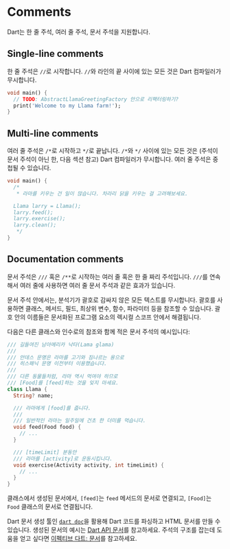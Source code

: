# Comments

Dart는 한 줄 주석, 여러 줄 주석, 문서 주석을 지원합니다.

## Single-line comments

한 줄 주석은 `//`로 시작합니다. `//`와 라인의 끝 사이에 있는 모든 것은 Dart 컴파일러가 무시합니다.

```dart
void main() {
  // TODO: AbstractLlamaGreetingFactory 안으로 리팩터링하기?
  print('Welcome to my Llama farm!');
}
```

## Multi-line comments

여러 줄 주석은 `/*`로 시작하고 `*/`로 끝납니다. `/*`와 `*/` 사이에 있는 모든 것은 (주석이 문서 주석이 아닌 한, 다음 섹션 참고) Dart 컴파일러가 무시합니다. 여러 줄 주석은 중첩될 수 있습니다.

```dart
void main() {
  /*
   * 라마를 키우는 건 일이 많습니다. 차라리 닭을 키우는 걸 고려해보세요.

  Llama larry = Llama();
  larry.feed();
  larry.exercise();
  larry.clean();
   */
}
```

## Documentation comments

문서 주석은 `///` 혹은 `/**`로 시작하는 여러 줄 혹은 한 줄 짜리 주석입니다. `///`를 연속해서 여러 줄에 사용하면 여러 줄 문서 주석과 같은 효과가 있습니다.

문서 주석 안에서는, 분석기가 괄호로 감싸지 않은 모든 텍스트를 무시합니다. 괄호를 사용하면 클래스, 메서드, 필드, 최상위 변수, 함수, 파라미터 등을 참조할 수 있습니다. 괄호 안의 이름들은 문서화된 프로그램 요소의 렉시컬 스코프 안에서 해결됩니다.

다음은 다른 클래스와 인수로의 참조와 함께 적은 문서 주석의 예시입니다:

```dart
/// 길들여진 남아메리카 낙타(Lama glama)
///
/// 안데스 문명은 라마를 고기와 짐나르는 용으로
/// 히스패닉 문명 이전부터 이용했습니다.
///
/// 다른 동물들처럼, 라마 역시 먹여야 하므로
/// [Food]를 [feed]하는 것을 잊지 마세요.
class Llama {
  String? name;

  /// 라마에게 [food]를 줍니다.
  ///
  /// 일반적인 라마는 일주일에 건초 한 더미를 먹습니다.
  void feed(Food food) {
    // ...
  }

  /// [timeLimit] 분동안
  /// 라마를 [activity]로 운동시킵니다.
  void exercise(Activity activity, int timeLimit) {
    // ...
  }
}
```

클래스에서 생성된 문서에서, `[feed]`는 `feed` 메서드의 문서로 연결되고, `[Food]`는 `Food` 클래스의 문서로 연결됩니다.

Dart 문서 생성 툴인 [`dart doc`](https://dart.dev/tools/dart-doc)을 활용해 Dart 코드를 파싱하고 HTML 문서를 만들 수 있습니다. 생성된 문서의 예시는 [Dart API 문서](https://api.dart.dev/stable/2.19.4/index.html)를 참고하세요. 주석의 구조를 잡는데 도움을 얻고 싶다면 [이펙티브 다트: 문서](https://dart.dev/guides/language/effective-dart/documentation)를 참고하세요.

